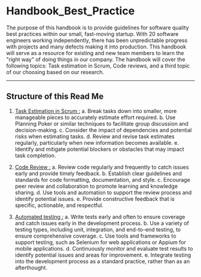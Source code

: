 # Handbook_Best_Practice

The purpose of this handbook is to provide guidelines for software quality best practices within our small, fast-moving startup. With 20 software engineers working independently, there has been unpredictable progress with projects and many defects making it into production. This handbook will serve as a resource for existing and new team members to learn the "right way" of doing things in our company. The handbook will cover the following topics: Task estimation in Scrum, Code reviews, and a third topic of our choosing based on our research.

---

## Structure of this Read Me
1. [Task Estimation in Scrum :](Task_estimation/index.md)
  a. Break tasks down into smaller, more manageable pieces to accurately estimate effort required.
  b. Use Planning Poker or similar techniques to facilitate group discussion and decision-making.
  c. Consider the impact of dependencies and potential risks when estimating tasks.
  d. Review and revise task estimates regularly, particularly when new information becomes available.
  e. Identify and mitigate potential blockers or obstacles that may impact task completion.

2. [Code Review :](Code_Review/index.md)
  a. Review code regularly and frequently to catch issues early and provide timely feedback.
  b. Establish clear guidelines and standards for code formatting, documentation, and style.
  c. Encourage peer review and collaboration to promote learning and knowledge sharing.
  d. Use tools and automation to support the review process and identify potential issues.
  e. Provide constructive feedback that is specific, actionable, and respectful.

3. [Automated testing :](Automated_Testing/index.md)
  a. Write tests early and often to ensure coverage and catch issues early in the development process.
  b. Use a variety of testing types, including unit, integration, and end-to-end testing, to ensure comprehensive coverage.
  c. Use tools and frameworks to support testing, such as Selenium for web applications or Appium for mobile applications.
  d. Continuously monitor and evaluate test results to identify potential issues and areas for improvement.
  e. Integrate testing into the development process as a standard practice, rather than as an afterthought.


